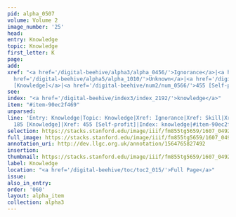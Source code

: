```yaml
---
pid: alpha_0507
volume: Volume 2
image_number: '25'
head:
entry: Knowledge
topic: Knowledge
first_letter: K
page:
add:
xref: "<a href='/digital-beehive/alpha3/alpha_0456/'>Ignorance</a>|<a href='/digital-beehive/alpha4/alpha_0887/'>Skill</a>|<a
  href='/digital-beehive/alpha5/alpha_1010/'>Unknown</a>|<a href='/digital-beehive/num1/num_0194/'>185
  [Knowledge]</a>|<a href='/digital-beehive/num2/num_0566/'>455 [Self-profit]</a>"
see:
index: "<a href='/digital-beehive/index3/index_2192/'>knowledge</a>"
item: "#item-90ec2f469"
unparsed:
line: 'Entry: Knowledge|Topic: Knowledge|Xref: Ignorance|Xref: Skill|Xref: Unknown|Xref:
  185 [Knowledge]|Xref: 455 [Self-profit]|Index: knowledge|#item-90ec2f469'
selection: https://stacks.stanford.edu/image/iiif/fm855tg5659/1607_0492/356,4384,3036,729/full/0/default.jpg
full_image: https://stacks.stanford.edu/image/iiif/fm855tg5659/1607_0492/full/full/0/default.jpg
annotation_uri: http://dev.llgc.org.uk/annotation/1564765827492
insertion:
thumbnail: https://stacks.stanford.edu/image/iiif/fm855tg5659/1607_0492/356,4384,600,180/250,/0/default.jpg
label: Knowledge
location: "<a href='/digital-beehive/toc/toc2_015/'>Full Page</a>"
issue:
also_in_entry:
order: '060'
layout: alpha_item
collection: alpha3
---
```

